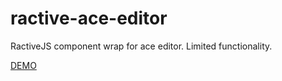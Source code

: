 # ractive-ace-editor

RactiveJS component wrap for ace editor. Limited functionality.  


[DEMO](https://databank.github.io/ractive-ace-editor/demo/)
